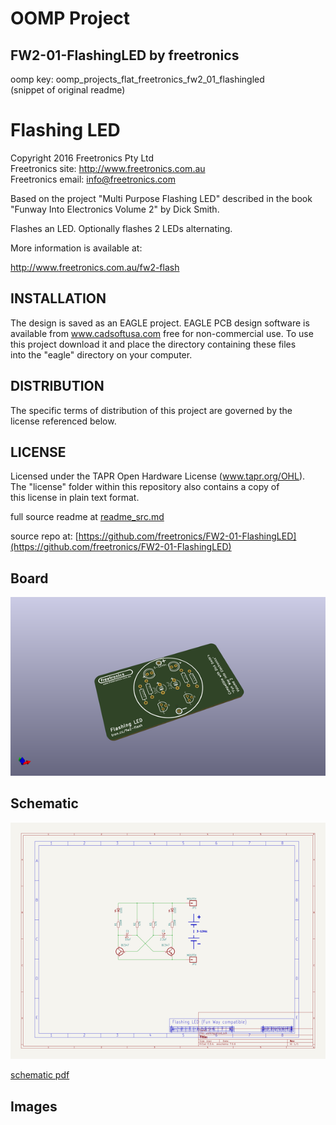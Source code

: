 # OOMP Project  
## FW2-01-FlashingLED  by freetronics  
  
oomp key: oomp_projects_flat_freetronics_fw2_01_flashingled  
(snippet of original readme)  
  
Flashing LED  
============  
Copyright 2016 Freetronics Pty Ltd    
Freetronics site:  http://www.freetronics.com.au    
Freetronics email: <info@freetronics.com>    
  
Based on the project "Multi Purpose Flashing LED" described in the book  
"Funway Into Electronics Volume 2" by Dick Smith.  
  
Flashes an LED. Optionally flashes 2 LEDs alternating.  
  
More information is available at:  
  
  http://www.freetronics.com.au/fw2-flash    
  
  
INSTALLATION  
------------  
The design is saved as an EAGLE project. EAGLE PCB design software is  
available from www.cadsoftusa.com free for non-commercial use. To use  
this project download it and place the directory containing these files  
into the "eagle" directory on your computer.  
  
  
DISTRIBUTION  
------------  
The specific terms of distribution of this project are governed by the  
license referenced below.  
  
  
LICENSE  
-------  
Licensed under the TAPR Open Hardware License (www.tapr.org/OHL).  
The "license" folder within this repository also contains a copy of  
this license in plain text format.  
  
  full source readme at [readme_src.md](readme_src.md)  
  
source repo at: [https://github.com/freetronics/FW2-01-FlashingLED](https://github.com/freetronics/FW2-01-FlashingLED)  
## Board  
  
[![working_3d.png](working_3d_600.png)](working_3d.png)  
## Schematic  
  
[![working_schematic.png](working_schematic_600.png)](working_schematic.png)  
  
[schematic pdf](working_schematic.pdf)  
## Images  
